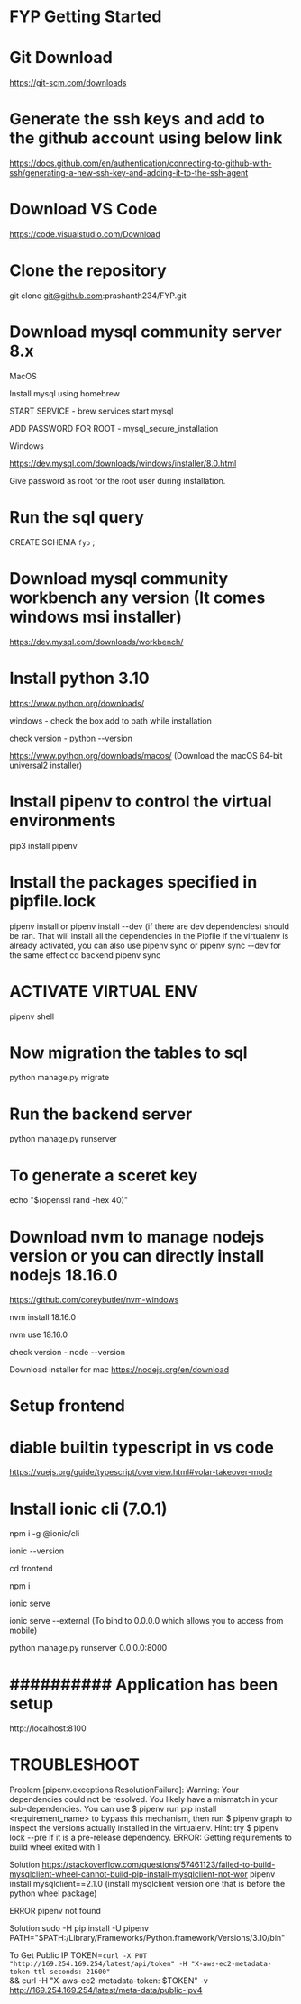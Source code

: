 # FYP Getting Started

# Git Download 

https://git-scm.com/downloads

# Generate the ssh keys and add to the github account using below link

https://docs.github.com/en/authentication/connecting-to-github-with-ssh/generating-a-new-ssh-key-and-adding-it-to-the-ssh-agent

# Download VS Code

https://code.visualstudio.com/Download

# Clone the repository 

git clone git@github.com:prashanth234/FYP.git


# Download mysql community server 8.x

MacOS

Install mysql using homebrew

START SERVICE - brew services start mysql

ADD PASSWORD FOR ROOT - mysql_secure_installation

Windows

https://dev.mysql.com/downloads/windows/installer/8.0.html

Give password as root for the root user during installation.

# Run the sql query

CREATE SCHEMA `fyp` ; 

# Download mysql community workbench any version (It comes windows msi installer)

https://dev.mysql.com/downloads/workbench/

# Install python 3.10

https://www.python.org/downloads/

windows - check the box add to path while installation

check version - python --version

https://www.python.org/downloads/macos/ (Download the macOS 64-bit universal2 installer)

# Install pipenv to control the virtual environments 

pip3 install pipenv

# Install the packages specified in pipfile.lock

pipenv install or pipenv install --dev (if there are dev dependencies) should be ran. That will install all the dependencies in the Pipfile
if the virtualenv is already activated, you can also use pipenv sync or pipenv sync --dev for the same effect
cd backend
pipenv sync

# ACTIVATE VIRTUAL ENV

pipenv shell

# Now migration the tables to sql

python manage.py migrate

# Run the backend server

python manage.py runserver

# To generate a sceret key

echo "$(openssl rand -hex 40)"

# Download nvm to manage nodejs version or you can directly install nodejs 18.16.0

https://github.com/coreybutler/nvm-windows

nvm install 18.16.0

nvm use 18.16.0

check version - node --version

Download installer for mac
https://nodejs.org/en/download

# Setup frontend

# diable builtin typescript in vs code

https://vuejs.org/guide/typescript/overview.html#volar-takeover-mode

# Install ionic cli (7.0.1)
npm i -g @ionic/cli

ionic --version

cd frontend

npm i

ionic serve

ionic serve --external (To bind to 0.0.0.0 which allows you to access from mobile)

python manage.py runserver 0.0.0.0:8000

# ########## Application has been setup ############

 http://localhost:8100


# TROUBLESHOOT

Problem
[pipenv.exceptions.ResolutionFailure]: Warning: Your dependencies could not be resolved. You likely have a mismatch in your sub-dependencies.
  You can use $ pipenv run pip install <requirement_name> to bypass this mechanism, then run $ pipenv graph to inspect the versions actually installed in the virtualenv.
  Hint: try $ pipenv lock --pre if it is a pre-release dependency.
ERROR: Getting requirements to build wheel exited with 1

Solution
https://stackoverflow.com/questions/57461123/failed-to-build-mysqlclient-wheel-cannot-build-pip-install-mysqlclient-not-wor
pipenv install mysqlclient==2.1.0
(install mysqlclient version one that is before the python wheel package)

ERROR
pipenv not found

Solution
sudo -H pip install -U pipenv
PATH="$PATH:/Library/Frameworks/Python.framework/Versions/3.10/bin"

To Get Public IP
TOKEN=`curl -X PUT "http://169.254.169.254/latest/api/token" -H "X-aws-ec2-metadata-token-ttl-seconds: 21600"` \
&& curl -H "X-aws-ec2-metadata-token: $TOKEN" -v http://169.254.169.254/latest/meta-data/public-ipv4